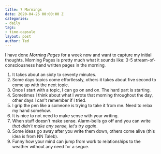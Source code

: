 ```yaml
---
title: 7 Mornings
date: 2020-04-25 00:00:00 Z
categories:
- daily
tags:
- time-capsule
layout: post
author: Ted
---
```


I have done _Morning Pages_ for a week now and want to capture my initial thoughts. Morning Pages is pretty much what it sounds like: 3-5 stream-of-consciousness hand written pages in the morning.

1. It takes about an sixty to seventy minutes.
2. Some days topics come effortlessly, others it takes about five second to come up with the next topic.
3. Once I start with a topic, I can go on and on. The hard part is starting.
4. Sometimes I think about what I wrote that morning throughout the day, other days I can't remember if I tried.
5. I grip the pen like a someone is trying to take it from me. Need to relax my hand somehow.
6. It is nice to not need to make sense with your writing.
7. When stuff doesn't make sense. Alarm-bells go off and you can write _that didn't make any sense, let's try again_.
8. Some ideas go away after you write them down, others come alive (this idea is from NN Taleb).
9. Funny how your mind can jump from work to relationships to the weather without any need for a segue. 
